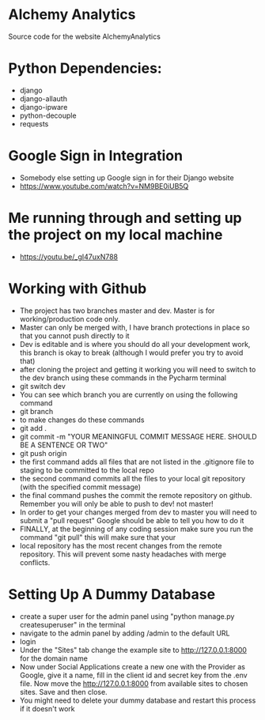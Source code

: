 # Alchemy Analytics
Source code for the website AlchemyAnalytics

# Python Dependencies:
* django
* django-allauth
* django-ipware
* python-decouple
* requests

# Google Sign in Integration
* Somebody else setting up Google sign in for their Django website
* https://www.youtube.com/watch?v=NM9BE0iUB5Q

# Me running through and setting up the project on my local machine
* https://youtu.be/_gI47uxN788

# Working with Github
* The project has two branches master and dev. Master is for working/production code only.
* Master can only be merged with, I have branch protections in place so that you cannot push directly to it
* Dev is editable and is where you should do all your development work, this branch is okay to break (although I would prefer you try to avoid that)
* after cloning the project and getting it working you will need to switch to the dev branch using these commands in the Pycharm terminal
* git switch dev
* You can see which branch you are currently on using the following command
* git branch
* to make changes do these commands
* git add .
* git commit -m "YOUR MEANINGFUL COMMIT MESSAGE HERE. SHOULD BE A SENTENCE OR TWO"
* git push origin
* the first command adds all files that are not listed in the .gitignore file to staging to be committed to the local repo
* the second command commits all the files to your local git repository (with the specified commit message)
* the final command pushes the commit the remote repository on github. Remember you will only be able to push to dev! not master!
* In order to get your changes merged from dev to master you will need to submit a "pull request" Google should be able to tell you how to do it
* FINALLY, at the beginning of any coding session make sure you run the command "git pull" this will make sure that your
* local repository has the most recent changes from the remote repository. This will prevent some nasty headaches with merge conflicts.

# Setting Up A Dummy Database
* create a super user for the admin panel using "python manage.py createsuperuser" in the terminal
* navigate to the admin panel by adding /admin to the default URL
* login
* Under the "Sites" tab change the example site to http://127.0.0.1:8000 for the domain name
* Now under Social Applications create a new one with the Provider as Google, give it a name, fill in the client id and secret key from the .env file. Now move the http://127.0.0.1:8000 from available sites to chosen sites. Save and then close.
* You might need to delete your dummy database and restart this process if it doesn't work